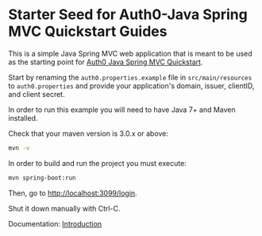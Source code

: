 # Starter Seed for Auth0-Java Spring MVC Quickstart Guides

This is a simple Java Spring MVC web application that is meant to be used as the starting point for [Auth0 Java Spring MVC Quickstart](https://auth0.com/docs/quickstart/webapp/java-spring-mvc). 

Start by renaming the `auth0.properties.example` file in `src/main/resources` to `auth0.properties` and provide your application's domain, issuer, clientID, and client secret.

In order to run this example you will need to have Java 7+ and Maven installed.

Check that your maven version is 3.0.x or above:

```sh
mvn -v
```

In order to build and run the project you must execute:

```sh
mvn spring-boot:run
```

Then, go to [http://localhost:3099/login](http://localhost:3099/login).

Shut it down manually with Ctrl-C.

Documentation: [Introduction](https://auth0.com/docs/quickstart/webapp/java-spring-mvc)


